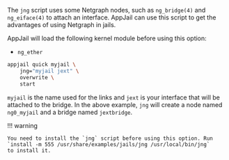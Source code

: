 The `jng` script uses some Netgraph nodes, such as `ng_bridge(4)` and `ng_eiface(4)` to attach an interface. AppJail can use this script to get the advantages of using Netgraph in jails.

AppJail will load the following kernel module before using this option:

* `ng_ether`

```sh
appjail quick myjail \
    jng="myjail jext" \
    overwrite \
    start
```

`myjail` is the name used for the links and `jext` is your interface that will be attached to the bridge. In the above example, `jng` will create a node named `ng0_myjail` and a bridge named `jextbridge`.

!!! warning

    You need to install the `jng` script before using this option. Run
    `install -m 555 /usr/share/examples/jails/jng /usr/local/bin/jng`
    to install it.
